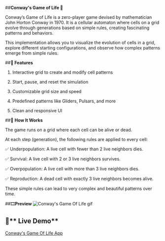 ##**Conway's Game of Life 🧬**

Conway’s Game of Life is a zero-player game devised by mathematician John Horton Conway in 1970. It is a cellular automaton where cells on a grid evolve through generations based on simple rules, creating fascinating patterns and behaviors.

This implementation allows you to visualize the evolution of cells in a grid, explore different starting configurations, and observe how complex patterns emerge from simple rules.

##**🌟 Features**
  1. Interactive grid to create and modify cell patterns

  2. Start, pause, and reset the simulation

  3. Customizable grid size and speed

  4. Predefined patterns like Gliders, Pulsars, and more

  5. Clean and responsive UI

##🚀 **How It Works**

The game runs on a grid where each cell can be alive or dead.

At each step (generation), the following rules are applied to every cell:

 ✅ Underpopulation: A live cell with fewer than 2 live neighbors dies.

 ✅ Survival: A live cell with 2 or 3 live neighbors survives.

 ✅ Overpopulation: A live cell with more than 3 live neighbors dies.

 ✅ Reproduction: A dead cell with exactly 3 live neighbors becomes alive.

These simple rules can lead to very complex and beautiful patterns over time.

##🎞️**Preview**
![Conway's Game Of Life gif](https://github.com/user-attachments/assets/92ac3342-7042-4dda-8536-4996166c9f7c)

## 🚀** Live Demo**
[Conway's Game Of Life App](https://conway-s-game-of-life-tau.vercel.app/)



